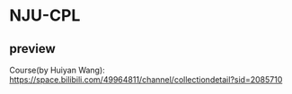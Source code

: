 # NJU-CPL
## preview
Course(by Huiyan Wang): https://space.bilibili.com/49964811/channel/collectiondetail?sid=2085710

